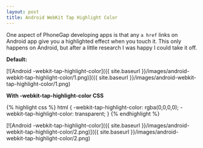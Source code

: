 ```yaml
---
layout: post
title: Android WebKit Tap Highlight Color
---
```


One aspect of PhoneGap developing apps is that any `a href` links on Android app give you a highlighted effect when you touch it. This only happens on Android, but after a little research I was happy I could take it off.

**Default:**

[![Android -webkit-tap-highlight-color]({{ site.baseurl }}/images/android-webkit-tap-highlight-color/1.png)]({{ site.baseurl }}/images/android-webkit-tap-highlight-color/1.png)

**With -webkit-tap-highlight-color CSS**

{% highlight css %}
html {
-webkit-tap-highlight-color: rgba(0,0,0,0);
 -webkit-tap-highlight-color: transparent;
}
{% endhighlight %}

[![Android -webkit-tap-highlight-color]({{ site.baseurl }}/images/android-webkit-tap-highlight-color/2.png)]({{ site.baseurl }}/images/android-webkit-tap-highlight-color/2.png)
